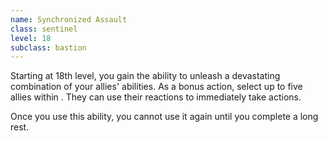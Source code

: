 ```yaml
---
name: Synchronized Assault
class: sentinel
level: 18
subclass: bastion
---
```

Starting at 18th level, you gain the ability to unleash a devastating combination of your allies' abilities. As a
bonus action, select up to five allies within <me-distance length="120" />. They can use their reactions to immediately take actions.

Once you use this ability, you cannot use it again until you complete a long rest.
